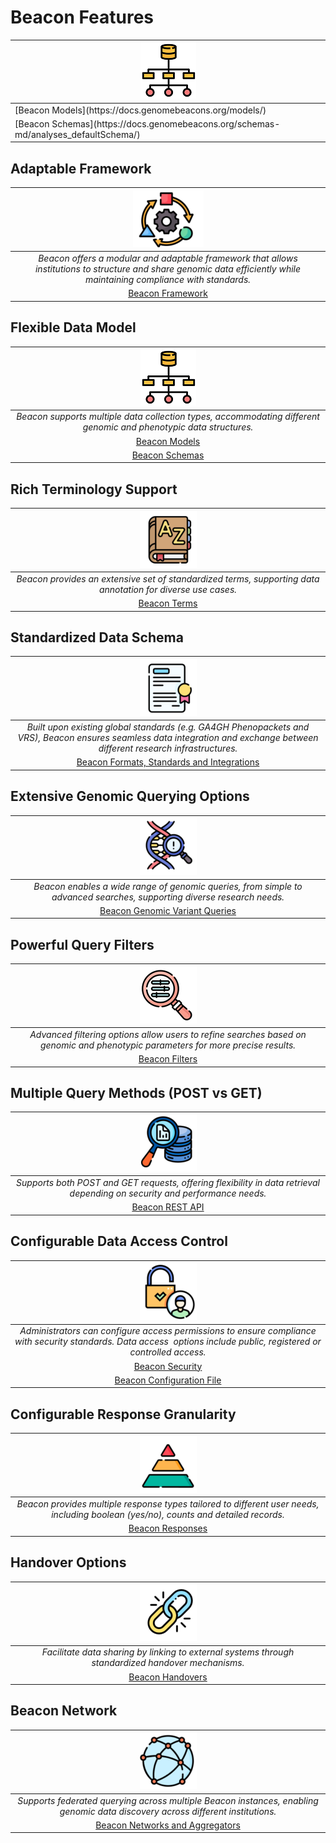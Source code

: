 # Beacon Features

<table>
  <thead>
    <tr>
      <th width="1200px"><img src="./img/Model-icon.png"></img></th>
    </tr>
  </thead>
  <tbody>
    <tr>
      <td>[Beacon Models](https://docs.genomebeacons.org/models/)</td>
    </tr>
    <tr>
      <td>[Beacon Schemas](https://docs.genomebeacons.org/schemas-md/analyses_defaultSchema/)</td>
    </tr>
  </tbody>
</table>

## Adaptable Framework
| ![Icon](./img/Adaptable-icon.png) |
| :-------: | 
| *Beacon offers a modular and adaptable framework that allows institutions to structure and share genomic data efficiently while maintaining compliance with standards.* |
| [Beacon Framework](https://docs.genomebeacons.org/framework/) |

## Flexible Data Model
| ![Icon](./img/Model-icon.png) |
| :-------: |
| *Beacon supports multiple data collection types, accommodating different genomic and phenotypic data structures.* |
| [Beacon Models](https://docs.genomebeacons.org/models/) |
| [Beacon Schemas](https://docs.genomebeacons.org/schemas-md/analyses_defaultSchema/) |

## Rich Terminology Support
| ![Icon](./img/Terminology-icon.png) |
| :-------: |
| *Beacon provides an extensive set of standardized terms, supporting data annotation for diverse use cases.* |
| [Beacon Terms](https://docs.genomebeacons.org/schemas-md/beacon_terms/) |

## Standardized Data Schema
| ![Icon](./img/Standardized-icon.png) |
| :-------: |
| *Built upon existing global standards (e.g. GA4GH Phenopackets and VRS), Beacon ensures seamless data integration and exchange between different research infrastructures.* |
| [Beacon Formats, Standards and Integrations](https://docs.genomebeacons.org/formats-standards/) |

## Extensive Genomic Querying Options
| ![Icon](./img/Extensive-icon.png) |
| :-------: |
| *Beacon enables a wide range of genomic queries, from simple to advanced searches, supporting diverse research needs.* |
| [Beacon Genomic Variant Queries](https://docs.genomebeacons.org/variant-queries/) |

## Powerful Query Filters
| ![Icon](./img/Magnifier-icon.png) |
| :-------: |
| *Advanced filtering options allow users to refine searches based on genomic and phenotypic parameters for more precise results.* |
| [Beacon Filters](https://docs.genomebeacons.org/filters/) |

## Multiple Query Methods (POST vs GET)
| ![Icon](./img/Mult-Query-icon.png) |
| :-------: | 
| *Supports both POST and GET requests, offering flexibility in data retrieval depending on security and performance needs.* |
| [Beacon REST API](https://docs.genomebeacons.org/rest-api/) |

## Configurable Data Access Control
| ![Icon](./img/Access-icon.png) |
| :-------: |
| *Administrators can configure access permissions to ensure compliance with security standards. Data access  options include public, registered or controlled access.* |
| [Beacon Security](https://docs.genomebeacons.org/security/?h=access) |
| [Beacon Configuration File](https://docs.genomebeacons.org/framework/#the-beacon-configuration-file) |

## Configurable Response Granularity
| ![Icon](./img/Granularity-icon.png) |
| :-------: |
| *Beacon provides multiple response types tailored to different user needs, including boolean (yes/no), counts and detailed records.* |
| [Beacon Responses](https://docs.genomebeacons.org/framework/?h=response#the-responses) |

## Handover Options
| ![Icon](./img/Handover-icon.png) |
| :-------: | 
| *Facilitate data sharing by linking to  external systems through standardized handover mechanisms.* |
| [Beacon Handovers](https://docs.genomebeacons.org/handovers/) |

## Beacon Network
| ![Icon](./img/Network-icon.png) |
| :-------: | 
| *Supports federated querying across multiple Beacon instances, enabling genomic data discovery across different institutions.* |
| [Beacon Networks and Aggregators](https://docs.genomebeacons.org/networks/?h=acces) |
